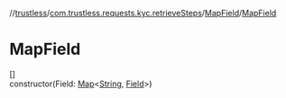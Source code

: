 //[trustless](../../../index.md)/[com.trustless.requests.kyc.retrieveSteps](../index.md)/[MapField](index.md)/[MapField](-map-field.md)

# MapField

[]\
constructor(Field: [Map](https://kotlinlang.org/api/latest/jvm/stdlib/kotlin.collections/-map/index.html)&lt;[String](https://kotlinlang.org/api/latest/jvm/stdlib/kotlin/-string/index.html), [Field](../-field/index.md)&gt;)
